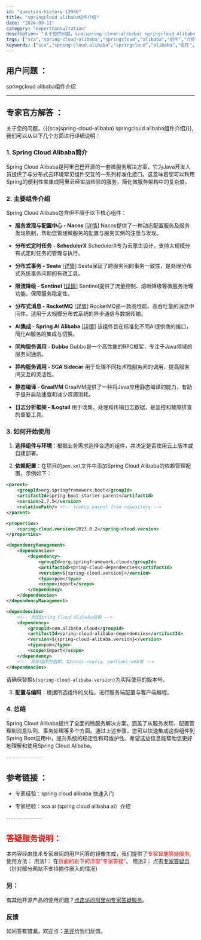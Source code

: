 ```yaml
---
id: "question-history-13946"
title: "springcloud alibaba组件介绍"
date: "2024-09-11"
category: "expertConsultation"
description: "关于您的问题，sca(spring-cloud-alibaba) springcloud alibaba组件介绍, 我们可以从以下几个方面进行详细说明：### 1. **Spring Cloud Alibaba简介**Spring Cloud Alibaba是阿里巴巴开源的一套微服务解决方案，它为J"
tags: ["sca","spring-cloud-alibaba","springcloud","alibaba","组件","介绍"]
keywords: ["sca","spring-cloud-alibaba","springcloud","alibaba","组件","介绍"]
---
```


## 用户问题 ： 
 springcloud alibaba组件介绍  

---------------
## 专家官方解答 ：

关于您的问题，{{{sca(spring-cloud-alibaba) springcloud alibaba组件介绍}}}, 我们可以从以下几个方面进行详细说明：

### 1. **Spring Cloud Alibaba简介**

Spring Cloud Alibaba是阿里巴巴开源的一套微服务解决方案，它为Java开发人员提供了与分布式云环境常见组件交互的一系列标准化接口。这意味着您可以利用Spring的便利性来集成阿里云经实战检验的服务，简化微服务架构中的复杂度。

### 2. **主要组件介绍**

Spring Cloud Alibaba包含但不限于以下核心组件：

- **服务发现与配置中心 - Nacos** [[详情](https://nacos.io/)]
  Nacos提供了一种动态配置服务及服务发现机制，帮助您管理微服务的配置与服务实例的注册与发现。

- **分布式定时任务 - SchedulerX**
  SchedulerX专为云原生设计，支持大规模分布式定时任务的管理与执行。

- **分布式事务 - Seata** [[详情](https://sca.aliyun.com/docs/2023/user-guide/seata/quick-start/)]
  Seata保证了跨服务间的事务一致性，是处理分布式系统事务问题的有效工具。

- **限流降级 - Sentinel** [[详情](https://sentinelguard.io/zh-cn/)]
  Sentinel提供了流量控制、熔断降级等微服务治理功能，保障服务稳定性。

- **分布式消息 - RocketMQ** [[详情](https://rocketmq.apache.org/zh/)]
  RocketMQ是一款高性能、高吞吐量的消息中间件，适用于大规模分布式系统的异步通信与数据传输。

- **AI集成 - Spring AI Alibaba** [[详情](https://sca.aliyun.com/docs/2023/user-guide/ai/quick-start/)]
  该组件旨在标准化不同AI提供商的接口，简化AI服务的集成与切换。

- **同构服务调用 - Dubbo**
  Dubbo是一个高性能的RPC框架，专注于Java领域的服务间通信。

- **异构服务调用 - SCA Sidecar**
  用于处理不同技术栈服务间的调用，提高服务间交互的灵活性。

- **静态编译 - GraalVM**
  GraalVM提供了一种将Java应用静态编译的能力，有助于提升启动速度和减少资源消耗。

- **日志分析框架 - ILogtail**
  用于收集、处理和传输日志数据，是监控和故障排查的重要工具。

### 3. **如何开始使用**

1. **选择组件与环境**：根据业务需求选择合适的组件，并决定是否使用云上版本或自建部署。
   
2. **依赖配置**：在项目的`pom.xml`文件中添加Spring Cloud Alibaba的依赖管理配置，示例如下：

```xml
<parent>
    <groupId>org.springframework.boot</groupId>
    <artifactId>spring-boot-starter-parent</artifactId>
    <version>2.7.5</version>
    <relativePath/> <!-- lookup parent from repository -->
</parent>

<properties>
    <spring-cloud.version>2023.0.2</spring-cloud.version>
</properties>

<dependencyManagement>
    <dependencies>
        <dependency>
            <groupId>org.springframework.cloud</groupId>
            <artifactId>spring-cloud-dependencies</artifactId>
            <version>${spring-cloud.version}</version>
            <type>pom</type>
            <scope>import</scope>
        </dependency>
    </dependencies>
</dependencyManagement>

<dependencies>
    <!-- 添加Spring Cloud Alibaba依赖 -->
    <dependency>
        <groupId>com.alibaba.cloud</groupId>
        <artifactId>spring-cloud-alibaba-dependencies</artifactId>
        <version>${spring-cloud-alibaba.version}</version>
        <type>pom</type>
        <scope>import</scope>
    </dependency>
    <!-- 具体组件的依赖，如nacos-config、sentinel-web等 -->
</dependencies>
```
请确保替换`${spring-cloud-alibaba.version}`为实际使用的版本号。

3. **配置与编码**：根据所选组件的文档，进行服务端配置与客户端编程。

### 4. 总结

Spring Cloud Alibaba提供了全面的微服务解决方案，涵盖了从服务发现、配置管理到消息队列、事务处理等多个方面。通过上述步骤，您可以快速集成这些组件到Spring Boot应用中，提升系统的稳定性和可维护性。希望这些信息能帮助您更好地理解和使用Spring Cloud Alibaba。


<font color="#949494">---------------</font> 


## 参考链接 ：

* 专家经验：spring cloud alibaba 快速入门 
 
 * 专家经验：sca ai (spring cloud alibaba ai）介绍 


 <font color="#949494">---------------</font> 
 


## <font color="#FF0000">答疑服务说明：</font> 

本内容经由技术专家审阅的用户问答的镜像生成，我们提供了<font color="#FF0000">专家智能答疑服务</font>,使用方法：
用法1： 在<font color="#FF0000">页面的右下的浮窗”专家答疑“</font>。
用法2： 点击[专家答疑页](https://answer.opensource.alibaba.com/docs/intro)（针对部分网站不支持插件嵌入的情况）
### 另：


有其他开源产品的使用问题？[点击访问阿里AI专家答疑服务](https://answer.opensource.alibaba.com/docs/intro)。
### 反馈
如问答有错漏，欢迎点：[差评](https://ai.nacos.io/user/feedbackByEnhancerGradePOJOID?enhancerGradePOJOId=17049)给我们反馈。
